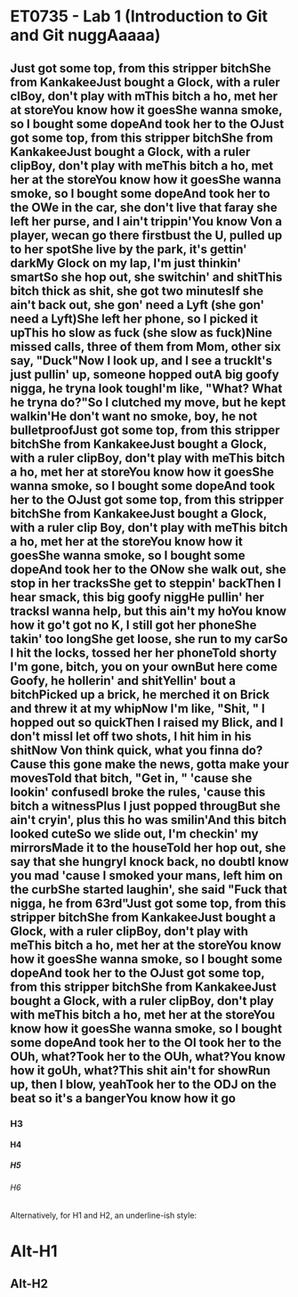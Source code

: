 # ET0735 - Lab 1 (Introduction to Git and Git nuggAaaaa)
## Just got some top, from this stripper bitchShe from KankakeeJust bought a Glock, with a ruler clBoy, don't play with mThis bitch a ho, met her at storeYou know how it goesShe wanna smoke, so I bought some dopeAnd took her to the OJust got some top, from this stripper bitchShe from KankakeeJust bought a Glock, with a ruler clipBoy, don't play with meThis bitch a ho, met her at the storeYou know how it goesShe wanna smoke, so I bought some dopeAnd took her to the OWe in the car, she don't live that faray she left her purse, and I ain't trippin'You know Von a player, wecan go there firstbust the U, pulled up to her spotShe live by the park, it's gettin' darkMy Glock on my lap, I'm just thinkin' smartSo she hop out, she switchin' and shitThis bitch thick as shit, she got two minutesIf she ain't back out, she gon' need a Lyft (she gon' need a Lyft)She left her phone, so I picked it upThis ho slow as fuck (she slow as fuck)Nine missed calls, three of them from Mom, other six say, "Duck"Now I look up, and I see a truckIt's just pullin' up, someone hopped outA big goofy nigga, he tryna look toughI'm like, "What? What he tryna do?"So I clutched my move, but he kept walkin'He don't want no smoke, boy, he not bulletproofJust got some top, from this stripper bitchShe from KankakeeJust bought a Glock, with a ruler clipBoy, don't play with meThis bitch a ho, met her at storeYou know how it goesShe wanna smoke, so I bought some dopeAnd took her to the OJust got some top, from this stripper bitchShe from KankakeeJust bought a Glock, with a ruler clip Boy, don't play with meThis bitch a ho, met her at the storeYou know how it goesShe wanna smoke, so I bought some dopeAnd took her to the ONow she walk out, she stop in her tracksShe get to steppin' backThen I hear smack, this big goofy niggHe pullin' her tracksI wanna help, but this ain't my hoYou know how it go't got no K, I still got her phoneShe takin' too longShe get loose, she run to my carSo I hit the locks, tossed her her phoneTold shorty I'm gone, bitch, you on your ownBut here come Goofy, he hollerin' and shitYellin' bout a bitchPicked up a brick, he merched it on Brick and threw it at my whipNow I'm like, "Shit, " I hopped out so quickThen I raised my Blick, and I don't missI let off two shots, I hit him in his shitNow Von think quick, what you finna do?Cause this gone make the news, gotta make your movesTold that bitch, "Get in, " 'cause she lookin' confusedI broke the rules, 'cause this bitch a witnessPlus I just popped througBut she ain't cryin', plus this ho was smilin'And this bitch looked cuteSo we slide out, I'm checkin' my mirrorsMade it to the houseTold her hop out, she say that she hungryI knock back, no doubtI know you mad 'cause I smoked your mans, left him on the curbShe started laughin', she said "Fuck that nigga, he from 63rd"Just got some top, from this stripper bitchShe from KankakeeJust bought a Glock, with a ruler clipBoy, don't play with meThis bitch a ho, met her at the storeYou know how it goesShe wanna smoke, so I bought some dopeAnd took her to the OJust got some top, from this stripper bitchShe from KankakeeJust bought a Glock, with a ruler clipBoy, don't play with meThis bitch a ho, met her at the storeYou know how it goesShe wanna smoke, so I bought some dopeAnd took her to the OI took her to the OUh, what?Took her to the OUh, what?You know how it goUh, what?This shit ain't for showRun up, then I blow, yeahTook her to the ODJ on the beat so it's a bangerYou know how it go
### H3
#### H4
##### H5
###### H6

Alternatively, for H1 and H2, an underline-ish style:

Alt-H1
======

Alt-H2
------
